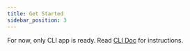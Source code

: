 ```yaml
---
title: Get Started
sidebar_position: 3
---
```


For now, only CLI app is ready. Read [CLI Doc](./CLI) for instructions.

